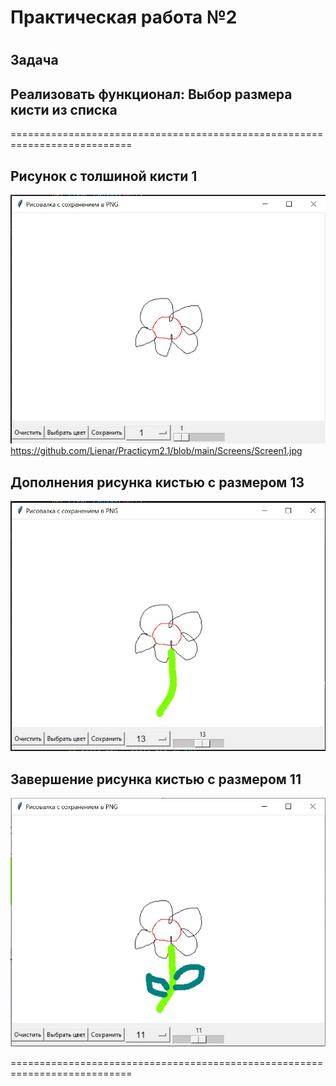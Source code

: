 # Практическая работа №2
# 
## Задача 
## Реализовать функционал: Выбор размера кисти из списка
===========================================================================

## Рисунок с толшиной кисти 1
![](https://github.com/Lienar/Practicym2.1/blob/main/Screens/Screen1.jpg)
https://github.com/Lienar/Practicym2.1/blob/main/Screens/Screen1.jpg
## Дополнения рисунка кистью с размером 13
![](https://github.com/Lienar/Practicym2.1/blob/main/Screens/Screen2.jpg)

## Завершение рисунка кистью с размером 11
![](https://github.com/Lienar/Practicym2.1/blob/main/Screens/Screen3.jpg)

===========================================================================
